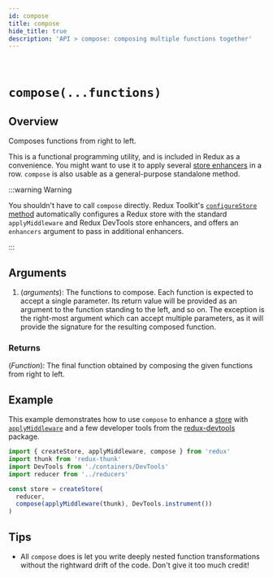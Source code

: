 ```yaml
---
id: compose
title: compose
hide_title: true
description: 'API > compose: composing multiple functions together'
---
```


&nbsp;

# `compose(...functions)`

## Overview

Composes functions from right to left.

This is a functional programming utility, and is included in Redux as a convenience.
You might want to use it to apply several [store enhancers](../understanding/thinking-in-redux/Glossary.md#store-enhancer) in a row. `compose` is also usable as a general-purpose standalone method.

:::warning Warning

You shouldn't have to call `compose` directly. Redux Toolkit's [`configureStore` method](https://redux-toolkit.js.org/api/configureStore) automatically configures a Redux store with the standard `applyMiddleware` and Redux DevTools store enhancers, and offers an `enhancers` argument to pass in additional enhancers.

:::

## Arguments

1. (_arguments_): The functions to compose. Each function is expected to accept a single parameter. Its return value will be provided as an argument to the function standing to the left, and so on. The exception is the right-most argument which can accept multiple parameters, as it will provide the signature for the resulting composed function.

### Returns

(_Function_): The final function obtained by composing the given functions from right to left.

## Example

This example demonstrates how to use `compose` to enhance a [store](Store.md) with [`applyMiddleware`](applyMiddleware.md) and a few developer tools from the [redux-devtools](https://github.com/reduxjs/redux-devtools) package.

```js
import { createStore, applyMiddleware, compose } from 'redux'
import thunk from 'redux-thunk'
import DevTools from './containers/DevTools'
import reducer from '../reducers'

const store = createStore(
  reducer,
  compose(applyMiddleware(thunk), DevTools.instrument())
)
```

## Tips

- All `compose` does is let you write deeply nested function transformations without the rightward drift of the code. Don't give it too much credit!
